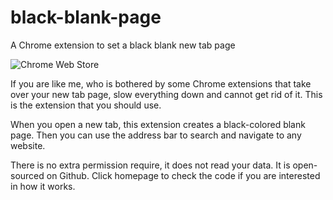 # black-blank-page
A Chrome extension to set a black blank new tab page

![Chrome Web Store](https://img.shields.io/chrome-web-store/v/ieefjpaiilcadbajhiooblilnaebmigh.svg?style=for-the-badge&logo=google-chrome&logoColor=white)


If you are like me, who is bothered by some Chrome extensions that take over your new tab page, slow everything down and cannot get rid of it.
This is the extension that you should use.

When you open a new tab, this extension creates a black-colored blank page. Then you can use the address bar to search and navigate to any website.

There is no extra permission require, it does not read your data.
It is open-sourced on Github. Click homepage to check the code if you are interested in how it works.
